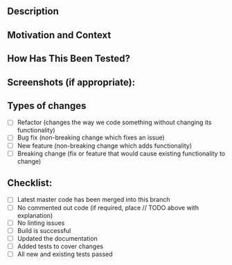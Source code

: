 <!--- Provide a general summary of your changes in the Title above -->

## Description
<!--- Describe your changes in detail -->

## Motivation and Context
<!--- Why is this change required? What problem does it solve? -->
<!--- If it fixes an open issue, please link to the issue here. -->

## How Has This Been Tested?
<!--- Please describe in detail how you tested your changes. -->
<!--- Include details of your testing environment, and the tests you ran to -->
<!--- see how your change affects other areas of the code, etc. -->

## Screenshots (if appropriate):

## Types of changes
<!--- What types of changes does your code introduce? Put an `x` in all the boxes that apply: -->
- [ ] Refactor (changes the way we code something without changing its functionality)
- [ ] Bug fix (non-breaking change which fixes an issue)
- [ ] New feature (non-breaking change which adds functionality)
- [ ] Breaking change (fix or feature that would cause existing functionality to change)

## Checklist:
<!--- Review the list before submitting your pull request -->
<!--- Leave the list intact for the code reviewer's use -->
- [ ] Latest master code has been merged into this branch
- [ ] No commented out code (if required, place // TODO above with explanation)
- [ ] No linting issues
- [ ] Build is successful
- [ ] Updated the documentation
- [ ] Added tests to cover changes
- [ ] All new and existing tests passed
